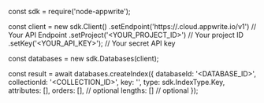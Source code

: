 const sdk = require('node-appwrite');

const client = new sdk.Client()
    .setEndpoint('https://<REGION>.cloud.appwrite.io/v1') // Your API Endpoint
    .setProject('<YOUR_PROJECT_ID>') // Your project ID
    .setKey('<YOUR_API_KEY>'); // Your secret API key

const databases = new sdk.Databases(client);

const result = await databases.createIndex({
    databaseId: '<DATABASE_ID>',
    collectionId: '<COLLECTION_ID>',
    key: '',
    type: sdk.IndexType.Key,
    attributes: [],
    orders: [], // optional
    lengths: [] // optional
});
